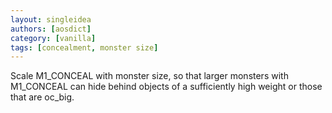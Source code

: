```yaml
---
layout: singleidea
authors: [aosdict]
category: [vanilla]
tags: [concealment, monster size]
---
```

Scale M1_CONCEAL with monster size, so that larger monsters with M1_CONCEAL can hide behind objects of a sufficiently high weight or those that are oc_big.
